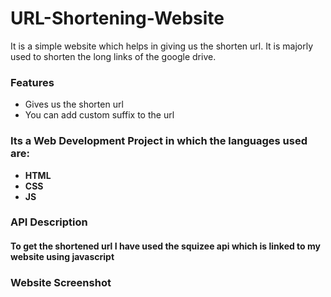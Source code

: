 # URL-Shortening-Website

It is a simple website which helps in giving us the shorten url.
It is majorly used to shorten the long links of the google drive.

### Features

- Gives us the shorten url
- You can add custom suffix to the url
   

### Its a Web Development Project in which the languages used are:
- **HTML**
- **CSS**
- **JS**
### API Description 
#### To get the shortened url I have used the **squizee api** which is linked to my website using javascript

### Website Screenshot

